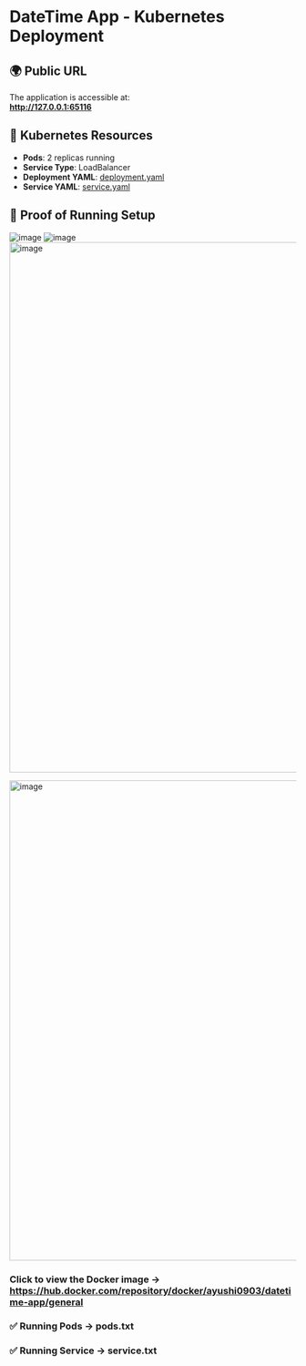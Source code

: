 # DateTime App - Kubernetes Deployment

## 🌍 Public URL
The application is accessible at:  
**http://127.0.0.1:65116**

## 📜 Kubernetes Resources
- **Pods**: 2 replicas running  
- **Service Type**: LoadBalancer  
- **Deployment YAML**: [deployment.yaml](deployment.yaml)  
- **Service YAML**: [service.yaml](service.yaml)  

## 📸 Proof of Running Setup
![image](https://github.com/user-attachments/assets/e3c92af6-06e9-434d-9e4e-a7c1c60c92da)
![image](https://github.com/user-attachments/assets/97cff883-bbdb-434d-beb6-fc7e066bca23)
<img width="931" alt="image" src="https://github.com/user-attachments/assets/e80f89e6-ecdf-4b0d-8daa-e66821904786" />

<img width="843" alt="image" src="https://github.com/user-attachments/assets/a519acaf-56cc-4af0-a1a5-f6da3fbfabbf" />


### Click to view the Docker image -> https://hub.docker.com/repository/docker/ayushi0903/datetime-app/general
### ✅ Running Pods -> pods.txt
### ✅ Running Service -> service.txt
